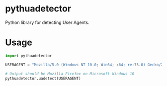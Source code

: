 # pythuadetector
Python library for detecting User Agents.

# Usage
```python
import pythuadetector

USERAGENT = "Mozilla/5.0 (Windows NT 10.0; Win64; x64; rv:75.0) Gecko/20100101 Firefox/75.0"

# Output should be Mozilla Firefox on Microsoft Windows 10
pythuadetector.uadetect(USERAGENT)
```
